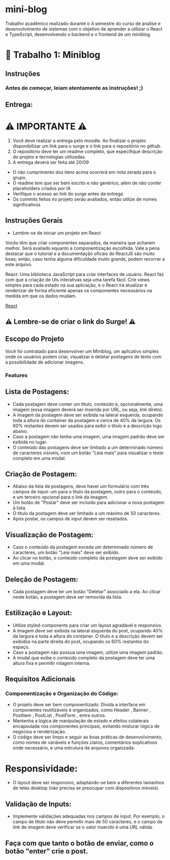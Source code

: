 # mini-blog
Trabalho acadêmico realizado durante o 4 semestre do curso de analise e desenvolvimento de sistemas com o objetivo de aprender a utilizar o React e TypeScript, desenvolvendo o backend e o frontend de um miniblog.

# 💬 Trabalho 1: Miniblog
## Instruções
  ### Antes de começar, leiam atentamente as instruções! ;)
  ## Entrega:
  # ⚠ IMPORTANTE ⚠ 
1) Você deve realizar a entrega pelo moodle. Ao finalizar o projeto disponibilizar um link para o surge e o link para o repositório no github.
2) O repositório deve ter um readme completo, que especifique descrição do projeto e tecnologias utilizadas.
3) A entrega deverá ser feita até 20/09
  - O não cumprimento dos itens acima ocorrerá em nota zerada para o grupo.
  - O readme tem que ser bem escrito e não genérico, além de não contér placeholders criados por IA
  - Verifique o acesso ao link do surge antes da entrega
  - Os commits feitos no projeto serão avaliados, então utilize de nomes significativos
  
## Instruções Gerais
 - Lembre-se de iniciar um projeto em React

Vocês têm que criar componentes separados, da maneira que acharem melhor. Será avaliado equanto a componentização escolhida.
Vale a pena destacar que o tutorial e a documentação oficais do ReactJS são muito boas; então, caso tenha alguma dificuldade muito grande, podem recorrer a este arquivo.

React: Uma biblioteca JavaScript para criar interfaces de usuário. React faz com que a criação de UIs interativas seja uma tarefa fácil. Crie views simples para cada estado na sua aplicação, e o React irá atualizar e renderizar de forma eficiente apenas os componentes necessários na medida em que os dados mudam.

[React](https://pt-br.reactjs.org/)
## ⚠ Lembre-se de criar o link do Surge! ⚠

## Escopo do Projeto
  Você foi contratado para desenvolver um Miniblog, um aplicativo simples onde os usuários podem criar, visualizar e deletar postagens de texto com a possibilidade de adicionar imagens.
  
### Features

## Lista de Postagens:

- Cada postagem deve conter um título, conteúdo e, opcionalmente, uma imagem (essa imagem deverá ser inserida por URL, ou seja, link direto).
- A imagem da postagem deve ser exibida na lateral esquerda, ocupando toda a altura do container da postagem e cerca de 40% da largura. Os 60% restantes devem ser usados para exibir o título e a descrição logo abaixo.
- Caso a postagem não tenha uma imagem, uma imagem padrão deve ser exibida no lugar.
- O conteúdo das postagens deve ser limitado a um determinado número de caracteres visíveis, com um botão "Leia mais" para visualizar o texto completo em uma modal.

## Criação de Postagem:
- Abaixo da lista de postagens, deve haver um formulário com três campos de input: um para o título da postagem, outro para o conteúdo, e um terceiro opcional para o link da imagem.
- Um botão de "Postar" deve ser incluído para adicionar a nova postagem à lista.
- O título da postagem deve ser limitado a um máximo de 50 caracteres.
- Após postar, os campos de input devem ser resetados.
  
## Visualização de Postagem:
- Caso o conteúdo da postagem exceda um determinado número de caracteres, um botão "Leia mais" deve ser exibido. 
- Ao clicar no botão, o conteúdo completo da postagem deve ser exibido em uma modal.

## Deleção de Postagem:
- Cada postagem deve ter um botão "Deletar" associado a ela. Ao clicar neste botão, a postagem deve ser removida da lista.

## Estilização e Layout:
- Utilize styled-components para criar um layout agradável e responsivo.
- A imagem deve ser exibida na lateral esquerda do post, ocupando 40% da largura e toda a altura do container. O título e a descrição devem ser exibidos na parte direita do post, ocupando os 60% restantes do espaço.
- Caso a postagem não possua uma imagem, utilize uma imagem padrão.
- A modal que exibe o conteúdo completo da postagem deve ter uma altura fixa e permitir rolagem interna.
 
## Requisitos Adicionais
### Componentização e Organização do Código:
- O projeto deve ser bem componentizado. Divida a interface em componentes reutilizáveis e organizados, como Header , Banner , PostItem , PostList , PostForm , entre outros.
- Mantenha a lógica de manipulação de estado e efeitos colaterais encapsulada nos componentes principais, evitando misturar lógica de negócios e renderização.
- O código deve ser limpo e seguir as boas práticas de desenvolvimento, como nomes de variáveis e funções claros, comentários explicativos onde necessário, e uma estrutura de arquivos organizada.

# Responsividade:
- O layout deve ser responsivo, adaptando-se bem a diferentes tamanhos de telas desktop (não precisa 
se preocupar com dispositivos móveis).

## Validação de Inputs:
- Implemente validações adequadas nos campos de input. Por exemplo, o campo de título não deve permitir mais de 50 caracteres, e o campo de link de imagem deve verificar se o valor inserido é uma URL válida.

## Faça com que tanto o botão de enviar, como o botão "enter" crie o post.

